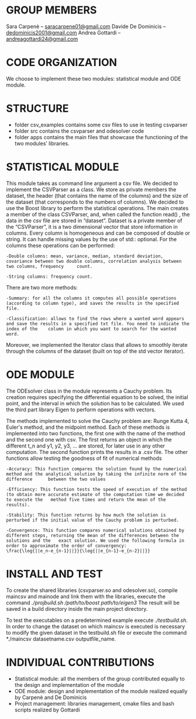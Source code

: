 # GROUP MEMBERS
Sara Carpenè – saracarpene01@gmail.com
Davide De Dominicis – dedominicis2001@gmail.com
Andrea Gottardi – andreagottardi24@gmail.com 

# CODE ORGANIZATION
We choose to implement these two modules: statistical module and ODE module.

# STRUCTURE
- folder csv_examples contains some csv files to use in testing csvparser
- folder src contains the csvparser and odesolver code
- folder apps contains the main files that showcase the functioning of the two modules’ libraries.

# STATISTICAL MODULE
This module takes as command line argument a csv file.
We decided to implement the CSVParser as a class. We store as private members the dataset, the header (that contains the name of the columns) and the size of the dataset (that corresponds to the numbers of columns).
We decided to use the Boost library to perform the statistical operations.
The main creates a member of the class CSVParser, and, when called the function read() , the data in the csv file are stored in “dataset”.
Dataset is a private member of the “CSVParser”, it is a two dimensional vector that store information in columns. Every column is homogeneous and can be composed of double or string. It can handle missing values by the use of std:: optional.
For the columns these operations can be performed:

	-Double columns: mean, variance, median, standard deviation, covariance between two double columns, correlation analysis between two columns, frequency 	count.
 
	-String columns: frequency count.
 
There are two more methods:

	-Summary: for all the columns it computes all possible operations (according to column type), and saves the results in the specified file.
 
	-Classification: allows to find the rows where a wanted word appears and save the results in a specified txt file. You need to indicate the index of the 	column in which you want to search for the wanted word.
 
Moreover, we implemented the Iterator class that allows to smoothly iterate through the columns of the dataset (built on top of the std vector iterator).

# ODE MODULE
The ODEsolver class in the module represents a Cauchy problem. Its creation requires specifying the differential equation to be solved, the initial point, and the interval in which the solution has to be calculated.
We used the third part library Eigen to perform operations with vectors.

The methods implemented to solve the Cauchy problem are: Runge Kutta 4, Euler's method, and the midpoint method. Each of these methods is implemented into two functions, the first one with the name of the method and the second one with csv. The first returns an object in which the different t_n and y1, y2, y3, ... are stored, for later use in any other computation. The second function prints the results in a .csv file.
The other functions allow testing the goodness of fit of numerical methods

	-Accuracy: This function compares the solution found by the numerical method and the analytical solution by taking the infinite norm of the difference 		between the two values
 
	-Efficiency: This function tests the speed of execution of the method (to obtain more accurate estimate of the computation time we decided to execute the 	method five times and return the mean of the results).
 
	-Stability: This function returns by how much the solution is perturbed if the initial value of the Cauchy problem is perturbed.
 
	-Convergence: This function compares numerical solutions obtained by different steps, returning the mean of the differences between the solutions and the 	exact solution. We used the following formula in order to approximate the order of convergency:
	\frac{\log{||e_n-e_{n-1}||}}{\log{||e_{n-1}-e_{n-2}||}}

# INSTALL AND TEST
To create the shared libraries (csvparser.so and odesolver.so), compile maincsv and mainode and link them with the libraries, execute the command *./projbuild.sh /path/to/boost path/to/eigen3*
The result will be saved in a build directory inside the main project directory.

To test the executables on a predetermined example execute *./testbuild.sh*. In order to change the dataset on which maincsv is executed is necessary to modify the given dataset in the testbuild.sh file or execute the command *./maincsv datasetname.csv outputfile_name.


# INDIVIDUAL CONTRIBUTIONS
- Statistical module: all the members of the group contributed equally to the design and implementation of the module
- ODE module: design and implementation of the module realized equally by Carpenè and De Dominicis
- Project management: libraries management, cmake files and bash scripts realized by Gottardi
